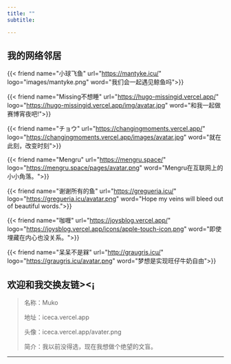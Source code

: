 ```yaml
---
title: ""
subtitle:

---
```


## 我的网络邻居

{{< friend name="小球飞鱼" url="https://mantyke.icu/" logo="images/mantyke.png" word="我们会一起遇见鲸鱼吗">}}

{{< friend name="Missing不想睡" url="https://hugo-missingid.vercel.app/" logo="https://hugo-missingid.vercel.app/img/avatar.jpg" word="和我一起做赛博宵夜吧!">}}

{{< friend name="チョウ" url="https://changingmoments.vercel.app/" logo="https://changingmoments.vercel.app/images/avatar.jpg" word="就在此刻，改变时刻">}}

{{< friend name="Mengru" url="https://mengru.space/" logo="https://mengru.space/pages/avatar.png" word="Mengru在互联网上的小小角落。">}}

{{< friend name="谢谢所有的鱼" url="https://gregueria.icu/" logo="https://gregueria.icu/avatar.png" word="Hope my veins will bleed out of beautiful words.">}}

{{< friend name="咖喱" url="https://joysblog.vercel.app/" logo="https://joysblog.vercel.app/icons/apple-touch-icon.png" word="即使埋藏在内心也没关系。">}}

{{< friend name="呆呆不是槑" url="http://graugris.icu/" logo="https://graugris.icu/avatar.png" word="梦想是实现旺仔牛奶自由">}}

## 欢迎和我交换友链><¡
> 名称：Muko
>
> 地址：iceca.vercel.app
>
> 头像：iceca.vercel.app/avater.png
>
> 简介：我以前没得选，现在我想做个绝望的文盲。

---